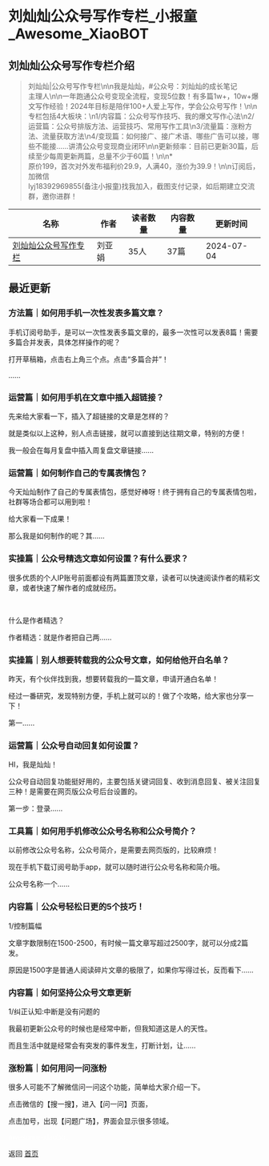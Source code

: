 # 刘灿灿公众号写作专栏_小报童_Awesome_XiaoBOT

## 刘灿灿公众号写作专栏介绍
> 刘灿灿|公众号写作专栏\n\n我是灿灿，#公众号：刘灿灿的成长笔记  
主理人\n\n一年跑通公众号变现全流程，变现5位数！有多篇1w+，10w+爆文写作经验！2024年目标是陪伴100+人爱上写作，学会公众号写作！\n\n专栏包括4大板块：\n1/内容篇：公众号写作技巧、我的爆文写作心法\n2/运营篇：公众号排版方法、运营技巧、常用写作工具\n3/流量篇：涨粉方法、流量获取方法\n4/变现篇：如何接广、接广术语、哪些广告可以接，哪些不能接……讲清公众号变现商业闭环\n\n更新频率：目前已更新30篇，后续至少每周更新两篇，总量不少于60篇！\n\n*  
原价199，首次对外发布福利价29.9，人满40，涨价为39.9！\n\n订阅后，加微信  
lyj18392969855(备注小报童)找我加入，截图支付记录，如后期建立交流群，邀你进群！  
  


|名称|作者|读者数量|内容数量|更新时间|
|---|---|---|---|---|
|[刘灿灿公众号写作专栏](https://xiaobot.net/p/lyj1052254141?refer=0b133df9-27dc-423b-8101-639049001c13)|刘亚娟|35人|37篇|2024-07-04|

## 最近更新
### 方法篇｜如何用手机一次性发表多篇文章？

手机订阅号助手，是可以一次性发表多篇文章的，最多一次性可以发表8篇！需要多篇合并发表，具体怎样操作的呢？

打开草稿箱，点击右上角三个点。点击“多篇合并”！

......

### 运营篇｜如何用手机在文章中插入超链接？

先来给大家看一下，插入了超链接的文章是怎样的？

就是类似以上这种，别人点击链接，就可以直接到达往期文章，特别的方便！

我一般会在每月复盘中插入周复盘文章链接......

### 运营篇｜如何制作自己的专属表情包？

今天灿灿制作了自己的专属表情包，感觉好棒呀！终于拥有自己的专属表情包啦，社群等场合都可以用到啦！

给大家看一下成果！

那么我是如何制作的呢？其......

### 实操篇｜公众号精选文章如何设置？有什么要求？

很多优质的个人IP账号前面都设有两篇置顶文章，读者可以快速阅读作者的精彩文章，或者快速了解作者的成就经历。

​

​什么是作者精选？

作者精选：就是作者把自己两......

### 实操篇｜别人想要转载我的公众号文章，如何给他开白名单？

昨天，有个伙伴找到我，想要转载我的一篇文章，申请开通白名单！

经过一番研究，发现特别方便，手机上就可以的！做了个攻略，给大家也分享一下！

第一......

### 运营篇｜公众号自动回复如何设置？

HI，我是灿灿！

公众号自动回复功能挺好用的，主要包括关键词回复、收到消息回复、被关注回复三种！是需要在网页版公众号后台设置的。

第一步：登录......

### 工具篇｜如何用手机修改公众号名称和公众号简介？

以前修改公众号名称，公众号简介，是需要去网页版的，比较麻烦！

现在手机下载订阅号助手app，就可以随时进行公众号名称和简介哦。

公众号名称一个......

### 内容篇｜公众号轻松日更的5个技巧！

1/控制篇幅

文章字数限制在1500-2500，有时候一篇文章写超过2500字，就可以分成2篇发。

原因是1500字是普通人阅读碎片文章的极限了，如果你写得过长，反而看下......

### 内容篇｜如何坚持公众号文章更新

1/纠正认知:中断是没有问题的

我最初更新公众号的时候也是经常中断，但我知道这是人的天性。

而且生活中就是经常会有突发的事件发生，打断计划，让......

### 涨粉篇｜如何用问一问涨粉

很多人可能不了解微信问一问这个功能，简单给大家介绍一下。

点击微信的【搜一搜】，进入【问一问】页面，

点击加号，出现【问题广场】，界面会显示很多领域。


<a href="https://github.com/Reno9527/awesome-xiaobot" style="color: white; text-decoration: none;">awesome-xiaobot</a>

返回 [首页](../README.md)
